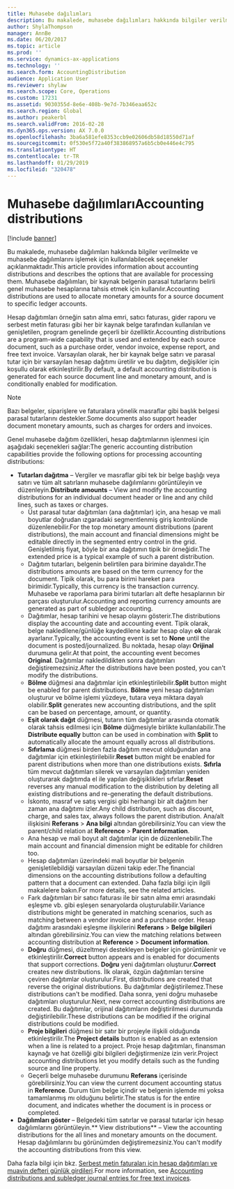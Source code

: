 ```yaml
---
title: Muhasebe dağılımları
description: Bu makalede, muhasebe dağılımları hakkında bilgiler verilmekte ve muhasebe dağılımlarını işlemek için kullanılabilecek seçenekler açıklanmaktadır. Muhasebe dağılımları, bir kaynak belgenin parasal tutarlarını belirli genel muhasebe hesaplarına tahsis etmek için kullanılır.
author: ShylaThompson
manager: AnnBe
ms.date: 06/20/2017
ms.topic: article
ms.prod: ''
ms.service: dynamics-ax-applications
ms.technology: ''
ms.search.form: AccountingDistribution
audience: Application User
ms.reviewer: shylaw
ms.search.scope: Core, Operations
ms.custom: 17231
ms.assetid: 9030355d-8e6e-408b-9e7d-7b346eaa652c
ms.search.region: Global
ms.author: peakerbl
ms.search.validFrom: 2016-02-28
ms.dyn365.ops.version: AX 7.0.0
ms.openlocfilehash: 3ba6a581efe8353ccb9e02606db58d18550d71af
ms.sourcegitcommit: 0f530e5f72a40f383868957a6b5cb0e446e4c795
ms.translationtype: HT
ms.contentlocale: tr-TR
ms.lasthandoff: 01/29/2019
ms.locfileid: "320478"
---
```

# <a name="accounting-distributions"></a><span data-ttu-id="8c1e7-104">Muhasebe dağılımları</span><span class="sxs-lookup"><span data-stu-id="8c1e7-104">Accounting distributions</span></span>

[!include [banner](../includes/banner.md)]

<span data-ttu-id="8c1e7-105">Bu makalede, muhasebe dağılımları hakkında bilgiler verilmekte ve muhasebe dağılımlarını işlemek için kullanılabilecek seçenekler açıklanmaktadır.</span><span class="sxs-lookup"><span data-stu-id="8c1e7-105">This article provides information about accounting distributions and describes the options that are available for processing them.</span></span> <span data-ttu-id="8c1e7-106">Muhasebe dağılımları, bir kaynak belgenin parasal tutarlarını belirli genel muhasebe hesaplarına tahsis etmek için kullanılır.</span><span class="sxs-lookup"><span data-stu-id="8c1e7-106">Accounting distributions are used to allocate monetary amounts for a source document to specific ledger accounts.</span></span> 

<span data-ttu-id="8c1e7-107">Hesap dağıtımları örneğin satın alma emri, satıcı faturası, gider raporu ve serbest metin faturası gibi her bir kaynak belge tarafından kullanılan ve genişletilen, program genelinde geçerli bir özelliktir.</span><span class="sxs-lookup"><span data-stu-id="8c1e7-107">Accounting distributions are a program-wide capability that is used and extended by each source document, such as a purchase order, vendor invoice, expense report, and free text invoice.</span></span> <span data-ttu-id="8c1e7-108">Varsayılan olarak, her bir kaynak belge satırı ve parasal tutar için bir varsayılan hesap dağıtımı üretilir ve bu dağıtım, değişikler için koşullu olarak etkinleştirilir.</span><span class="sxs-lookup"><span data-stu-id="8c1e7-108">By default, a default accounting distribution is generated for each source document line and monetary amount, and is conditionally enabled for modification.</span></span> 

> [!Note] 
> <span data-ttu-id="8c1e7-109">Bazı belgeler, siparişlere ve faturalara yönelik masraflar gibi başlık belgesi parasal tutarlarını destekler.</span><span class="sxs-lookup"><span data-stu-id="8c1e7-109">Some documents also support header document monetary amounts, such as charges for orders and invoices.</span></span> 

<span data-ttu-id="8c1e7-110">Genel muhasebe dağıtım özellikleri, hesap dağıtımlarının işlenmesi için aşağıdaki seçenekleri sağlar:</span><span class="sxs-lookup"><span data-stu-id="8c1e7-110">The generic accounting distribution capabilities provide the following options for processing accounting distributions:</span></span>

-   <span data-ttu-id="8c1e7-111">**Tutarları dağıtma** – Vergiler ve masraflar gibi tek bir belge başlığı veya satırı ve tüm alt satırların muhasebe dağılımlarını görüntüleyin ve düzenleyin.</span><span class="sxs-lookup"><span data-stu-id="8c1e7-111">**Distribute amounts** – View and modify the accounting distributions for an individual document header or line and any child lines, such as taxes or charges.</span></span>
    -   <span data-ttu-id="8c1e7-112">Üst parasal tutar dağıtımları (ana dağıtımlar) için, ana hesap ve mali boyutlar doğrudan ızgaradaki segmentlenmiş giriş kontrolünde düzenlenebilir.</span><span class="sxs-lookup"><span data-stu-id="8c1e7-112">For the top monetary amount distributions (parent distributions), the main account and financial dimensions might be editable directly in the segmented entry control in the grid.</span></span> <span data-ttu-id="8c1e7-113">Genişletilmiş fiyat, böyle bir ana dağıtımın tipik bir örneğidir.</span><span class="sxs-lookup"><span data-stu-id="8c1e7-113">The extended price is a typical example of such a parent distribution.</span></span>
    -   <span data-ttu-id="8c1e7-114">Dağıtım tutarları, belgenin belirtilen para birimine dayalıdır.</span><span class="sxs-lookup"><span data-stu-id="8c1e7-114">The distributions amounts are based on the term currency for the document.</span></span> <span data-ttu-id="8c1e7-115">Tipik olarak, bu para birimi hareket para birimidir.</span><span class="sxs-lookup"><span data-stu-id="8c1e7-115">Typically, this currency is the transaction currency.</span></span> <span data-ttu-id="8c1e7-116">Muhasebe ve raporlama para birimi tutarları alt defte hesaplarının bir parçası oluşturulur.</span><span class="sxs-lookup"><span data-stu-id="8c1e7-116">Accounting and reporting currency amounts are generated as part of subledger accounting.</span></span>
    -   <span data-ttu-id="8c1e7-117">Dağıtımlar, hesap tarihini ve hesap olayını gösterir.</span><span class="sxs-lookup"><span data-stu-id="8c1e7-117">The distributions display the accounting date and accounting event.</span></span> <span data-ttu-id="8c1e7-118">Tipik olarak, belge nakledilene/günlüğe kaydedilene kadar hesap olayı **ok** olarak ayarlanır.</span><span class="sxs-lookup"><span data-stu-id="8c1e7-118">Typically, the accounting event is set to **None** until the document is posted/journalized.</span></span> <span data-ttu-id="8c1e7-119">Bu noktada, hesap olayı **Orijinal** durumuna gelir.</span><span class="sxs-lookup"><span data-stu-id="8c1e7-119">At that point, the accounting event becomes **Original**.</span></span> <span data-ttu-id="8c1e7-120">Dağıtımlar nakledildikten sonra dağıtımları değiştiremezsiniz.</span><span class="sxs-lookup"><span data-stu-id="8c1e7-120">After the distributions have been posted, you can't modify the distributions.</span></span>
    -   <span data-ttu-id="8c1e7-121">**Bölme** düğmesi ana dağıtımlar için etkinleştirilebilir.</span><span class="sxs-lookup"><span data-stu-id="8c1e7-121">**Split** button might be enabled for parent distributions.</span></span> <span data-ttu-id="8c1e7-122">**Bölme** yeni hesap dağıtımları oluşturur ve bölme işlemi yüzdeye, tutara veya miktara dayalı olabilir.</span><span class="sxs-lookup"><span data-stu-id="8c1e7-122">**Split** generates new accounting distributions, and the split can be based on percentage, amount, or quantity.</span></span>
    -   <span data-ttu-id="8c1e7-123">**Eşit olarak dağıt** düğmesi, tutarın tüm dağıtımlar arasında otomatik olarak tahsis edilmesi için **Bölme** düğmesiyle birlikte kullanılabilir.</span><span class="sxs-lookup"><span data-stu-id="8c1e7-123">The **Distribute equally** button can be used in combination with **Split** to automatically allocate the amount equally across all distributions.</span></span>
    -   <span data-ttu-id="8c1e7-124">**Sıfırlama** düğmesi birden fazla dağıtım mevcut olduğundan ana dağıtımlar için etkinleştirilebilir.</span><span class="sxs-lookup"><span data-stu-id="8c1e7-124">**Reset** button might be enabled for parent distributions when more than one distributions exists.</span></span> <span data-ttu-id="8c1e7-125">**Sıfırla** tüm mevcut dağıtımları silerek ve varsayılan dağıtımları yeniden oluşturarak dağıtımda el ile yapılan değişiklikleri sıfırlar.</span><span class="sxs-lookup"><span data-stu-id="8c1e7-125">**Reset** reverses any manual modification to the distribution by deleting all existing distributions and re-generating the default distributions.</span></span>
    -   <span data-ttu-id="8c1e7-126">İskonto, masraf ve satış vergisi gibi herhangi bir alt dağıtım her zaman ana dağıtımı izler.</span><span class="sxs-lookup"><span data-stu-id="8c1e7-126">Any child distribution, such as discount, charge, and sales tax, always follows the parent distribution.</span></span> <span data-ttu-id="8c1e7-127">Ana/alt ilişkisini **Referans** &gt; **Ana bilgi** altından görebilirsiniz.</span><span class="sxs-lookup"><span data-stu-id="8c1e7-127">You can view the parent/child relation at **Reference** &gt; **Parent information**.</span></span>
    -   <span data-ttu-id="8c1e7-128">Ana hesap ve mali boyut alt dağıtımlar için de düzenlenebilir.</span><span class="sxs-lookup"><span data-stu-id="8c1e7-128">The main account and financial dimension might be editable for children too.</span></span>
    -   <span data-ttu-id="8c1e7-129">Hesap dağıtımları üzerindeki mali boyutlar bir belgenin genişletilebildiği varsayılan düzeni takip eder.</span><span class="sxs-lookup"><span data-stu-id="8c1e7-129">The financial dimensions on the accounting distributions follow a defaulting pattern that a document can extended.</span></span> <span data-ttu-id="8c1e7-130">Daha fazla bilgi için ilgili makalelere bakın.</span><span class="sxs-lookup"><span data-stu-id="8c1e7-130">For more details, see the related articles.</span></span>
    -   <span data-ttu-id="8c1e7-131">Fark dağıtımları bir satıcı faturası ile bir satın alma emri arasındaki eşleşme vb. gibi eşleşen senaryolarda oluşturulabilir.</span><span class="sxs-lookup"><span data-stu-id="8c1e7-131">Variance distributions might be generated in matching scenarios, such as matching between a vendor invoice and a purchase order.</span></span> <span data-ttu-id="8c1e7-132">Hesap dağıtımı arasındaki eşleşme ilişkilerini **Referans** &gt; **Belge bilgileri** altından görebilirsiniz.</span><span class="sxs-lookup"><span data-stu-id="8c1e7-132">You can view the matching relations between accounting distribution at **Reference** &gt; **Document information**.</span></span>
    -   <span data-ttu-id="8c1e7-133">**Doğru** düğmesi, düzeltmeyi destekleyen belgeler için görüntülenir ve etkinleştirilir.</span><span class="sxs-lookup"><span data-stu-id="8c1e7-133">**Correct** button appears and is enabled for documents that support corrections.</span></span> <span data-ttu-id="8c1e7-134">**Doğru** yeni dağıtımları oluşturur.</span><span class="sxs-lookup"><span data-stu-id="8c1e7-134">**Correct** creates new distributions.</span></span> <span data-ttu-id="8c1e7-135">İlk olarak, özgün dağıtımları tersine çeviren dağıtımlar oluşturulur.</span><span class="sxs-lookup"><span data-stu-id="8c1e7-135">First, distributions are created that reverse the original distributions.</span></span> <span data-ttu-id="8c1e7-136">Bu dağıtımlar değiştirilemez.</span><span class="sxs-lookup"><span data-stu-id="8c1e7-136">These distributions can't be modified.</span></span> <span data-ttu-id="8c1e7-137">Daha sonra, yeni doğru muhasebe dağıtımları oluşturulur.</span><span class="sxs-lookup"><span data-stu-id="8c1e7-137">Next, new correct accounting distributions are created.</span></span> <span data-ttu-id="8c1e7-138">Bu dağıtımlar, orijinal dağıtımların değiştirilmesi durumunda değiştirilebilir.</span><span class="sxs-lookup"><span data-stu-id="8c1e7-138">These distributions can be modified if the original distributions could be modified.</span></span>
    -   <span data-ttu-id="8c1e7-139">**Proje bilgileri** düğmesi bir satır bir projeyle ilişkili olduğunda etkinleştirilir.</span><span class="sxs-lookup"><span data-stu-id="8c1e7-139">The **Project details** button is enabled as an extension when a line is related to a project.</span></span> <span data-ttu-id="8c1e7-140">Proje hesap dağıtımları, finansman kaynağı ve hat özelliği gibi bilgileri değiştirmenize izin verir.</span><span class="sxs-lookup"><span data-stu-id="8c1e7-140">Project accounting distributions let you modify details such as the funding source and line property.</span></span>
    -   <span data-ttu-id="8c1e7-141">Geçerli belge muhasebe durumunu **Referans** içerisinde görebilirsiniz.</span><span class="sxs-lookup"><span data-stu-id="8c1e7-141">You can view the current document accounting status in **Reference**.</span></span> <span data-ttu-id="8c1e7-142">Durum tüm belge içindir ve belgenin işlemde mi yoksa tamamlanmış mı olduğunu belirtir.</span><span class="sxs-lookup"><span data-stu-id="8c1e7-142">The status is for the entire document, and indicates whether the document is in process or completed.</span></span>
-   <span data-ttu-id="8c1e7-143">**Dağılımları göster** – Belgedeki tüm satırlar ve parasal tutarlar için hesap dağılımlarını görüntüleyin.</span><span class="sxs-lookup"><span data-stu-id="8c1e7-143">\*\* View distributions\*\* – View the accounting distributions for the all lines and monetary amounts on the document.</span></span> <span data-ttu-id="8c1e7-144">Hesap dağılımlarını bu görünümden değiştiremezsiniz.</span><span class="sxs-lookup"><span data-stu-id="8c1e7-144">You can't modify the accounting distributions from this view.</span></span>


<span data-ttu-id="8c1e7-145">Daha fazla bilgi için bkz. [Serbest metin faturaları için hesap dağıtımları ve muavin defteri günlük girdileri](accounting-distributions-subledger-journal-entries-vendor-invoices.md).</span><span class="sxs-lookup"><span data-stu-id="8c1e7-145">For more information, see [Accounting distributions and subledger journal entries for free text invoices](accounting-distributions-subledger-journal-entries-vendor-invoices.md).</span></span>


